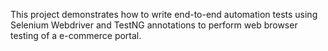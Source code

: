 This project demonstrates how to write end-to-end automation tests using Selenium Webdriver and TestNG annotations to perform web browser testing of a e-commerce portal. 
